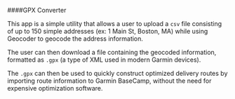 ####GPX Converter

This app is a simple utility that allows a user to upload a `csv` file
consisting of up to 150 simple addresses (ex: 1 Main St, Boston, MA) while using
Geocoder to geocode the address information. 

The user can then download a file containing the geocoded information, formatted
as `.gpx` (a type of XML used in modern Garmin devices).

The `.gpx` can then be used to quickly construct optimized delivery routes by
importing route information to Garmin BaseCamp, without the need for expensive 
optimization software.

